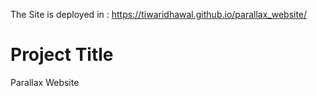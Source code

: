 The Site is deployed in : https://tiwaridhawal.github.io/parallax_website/

# Project Title

Parallax Website

